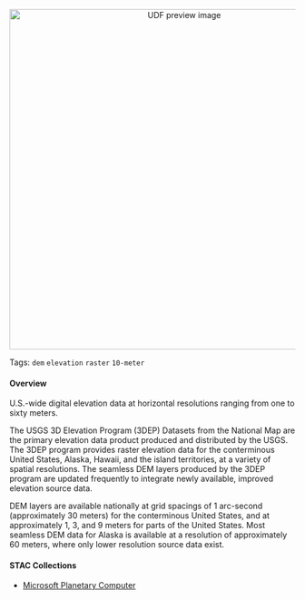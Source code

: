<!--fused:preview-->
<p align="center"><img src="https://fused-magic.s3.us-west-2.amazonaws.com/thumbnails/udfs-staging/DEM_10m_Tile_Example.png" width="600" alt="UDF preview image"></p>

<!--fused:tags-->
Tags: `dem` `elevation` `raster` `10-meter`

<!--fused:readme-->

#### Overview
U.S.-wide digital elevation data at horizontal resolutions ranging from one to sixty meters.

The USGS 3D Elevation Program (3DEP) Datasets from the National Map are the primary elevation data product produced and distributed by the USGS. The 3DEP program provides raster elevation data for the conterminous United States, Alaska, Hawaii, and the island territories, at a variety of spatial resolutions. The seamless DEM layers produced by the 3DEP program are updated frequently to integrate newly available, improved elevation source data.

DEM layers are available nationally at grid spacings of 1 arc-second (approximately 30 meters) for the conterminous United States, and at approximately 1, 3, and 9 meters for parts of the United States. Most seamless DEM data for Alaska is available at a resolution of approximately 60 meters, where only lower resolution source data exist.
#### STAC Collections
* [Microsoft Planetary Computer](https://planetarycomputer.microsoft.com/api/stac/v1/collections/3dep-seamless)
